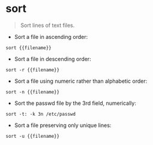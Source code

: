 # sort

> Sort lines of text files.

- Sort a file in ascending order:

`sort {{filename}}`

- Sort a file in descending order:

`sort -r {{filename}}`

- Sort a file using numeric rather than alphabetic order:

`sort -n {{filename}}`

- Sort the passwd file by the 3rd field, numerically:

`sort -t: -k 3n /etc/passwd`

- Sort a file preserving only unique lines:

`sort -u {{filename}}`
